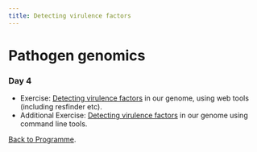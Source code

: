 ```yaml
---
title: Detecting virulence factors
---
```


# Pathogen genomics

### Day 4

- Exercise: [Detecting virulence factors](/seq-analysis/detect_vir) in our genome, using web tools (including resfinder etc).
- Additional Exercise: [Detecting virulence factors](/seq-analysis/detect_vir_cli) in our genome using command line tools.

[Back to Programme]({{site.baseurl}}/modules/sequence-analysis/programme/).